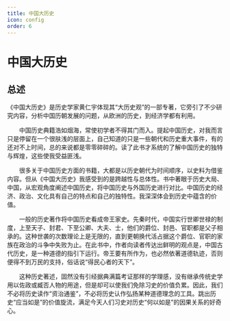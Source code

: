 ```yaml
---
title: 中国大历史
icon: config
order: 6
---
```


# 中国大历史

## 总述

​     《中国大历史》是历史学家黄仁宇体现其“大历史观”的一部专著，它旁引了不少研究内容，分析中国历朝发展的问题，从欧洲的历史，到经济学都有利用。

　　中国历史典籍浩如烟海，常使初学者不得其门而入。提起中国历史，对我而言只是停留在一个很肤浅的层面上，自己知道的只是一些朝代和历史重大事件，有的还对不上时间，总的来说都是零零碎碎的。读了此书才系统的了解中国历史的独特与辉煌，这些使我受益匪浅。

　　很多关于中国历史方面的书籍，大都是以历史朝代为时间顺序，以史料为借鉴内容。但从《中国大历史》我感受到的是跨越性与总体性。书中著眼于历史大局、中国，从宏观角度阐述中国历史，将中国历史与外国历史进行对比。中国历史的经济、政治、文化具有自己的特点和自己的独特性。我深深体会到历史中蕴含的价值。

　　一般的历史著作将中国历史看成帝王家史。先秦时代，中国实行世卿世禄的制度，上至天子、封君、下至公卿、大夫、士，他们的爵位、封邑、官职都是父子相承的。这种世袭的次数理论上是无限的，直到更朝换代活占据这个爵位、官职的家族在政治的斗争中失败为止。在此书中，作者向读者传达出鲜明的观点是，中国古代历史，是一种道德的指引下运行。帝王要有所作为，也必然依著道德轨迹，否则便得不到万民的支持，俗话说“得民心者的天下”。

　　这种历史著述，固然没有引经据典满篇考证那样的学理感，没有继承传统史学用以佐政或臧否人物的用途，但是却可以使我们免除习史的价值负累。因此，我们不必将历史读作“资治通鉴”，不必将历史认作弘扬某种道德理念的工具。跳出历史“应当如是”的价值旋流，满足今天人们习史对历史“何以如是”的因果关系的好奇心。

